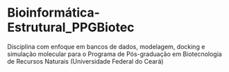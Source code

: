 # Bioinformática-Estrutural_PPGBiotec
Disciplina com enfoque em bancos de dados, modelagem, docking e simulação molecular para o Programa de Pós-graduação em Biotecnologia de Recursos Naturais (Universidade Federal do Ceará)
